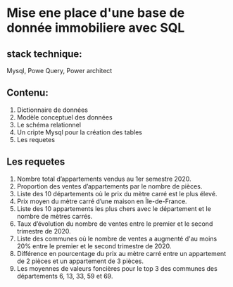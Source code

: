 # Mise ene place d'une base de donnée immobiliere avec SQL
##  stack technique: 
Mysql, Powe Query, Power architect
## Contenu:
1. Dictionnaire de données
2. Modèle conceptuel des données
3. Le schéma relationnel
4. Un cripte Mysql pour la création des tables
5. Les requetes

## Les requetes
1. Nombre total d’appartements vendus au 1er semestre 2020.
2. Proportion des ventes d’appartements par le nombre de pièces.
3. Liste des 10 départements où le prix du mètre carré est le plus élevé.
4. Prix moyen du mètre carré d’une maison en Île-de-France.
5. Liste des 10 appartements les plus chers avec le département et le nombre de mètres carrés.
6. Taux d’évolution du nombre de ventes entre le premier et le second trimestre de 2020.
7. Liste des communes où le nombre de ventes a augmenté d'au moins 20% entre le premier et le second trimestre de 2020.
8. Différence en pourcentage du prix au mètre carré entre un appartement de 2 pièces et un appartement de 3 pièces.
9. Les moyennes de valeurs foncières pour le top 3 des communes des départements 6, 13, 33, 59 et 69.
